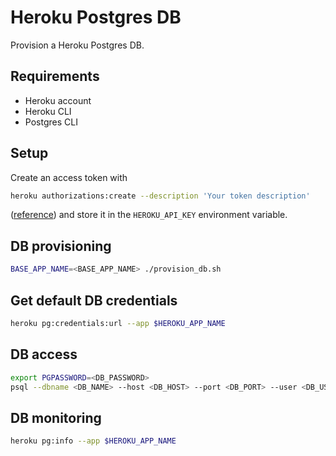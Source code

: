 # Heroku Postgres DB

Provision a Heroku Postgres DB.

## Requirements

- Heroku account
- Heroku CLI
- Postgres CLI

## Setup

Create an access token with

```bash
heroku authorizations:create --description 'Your token description'
```

([reference](https://help.heroku.com/PBGP6IDE/how-should-i-generate-an-api-key-that-allows-me-to-use-the-heroku-platform-api)) and store it in the `HEROKU_API_KEY` environment variable.

## DB provisioning

```bash
BASE_APP_NAME=<BASE_APP_NAME> ./provision_db.sh
```

## Get default DB credentials

```bash
heroku pg:credentials:url --app $HEROKU_APP_NAME
```

## DB access

```bash
export PGPASSWORD=<DB_PASSWORD>
psql --dbname <DB_NAME> --host <DB_HOST> --port <DB_PORT> --user <DB_USER>
```

## DB monitoring

```bash
heroku pg:info --app $HEROKU_APP_NAME
```
